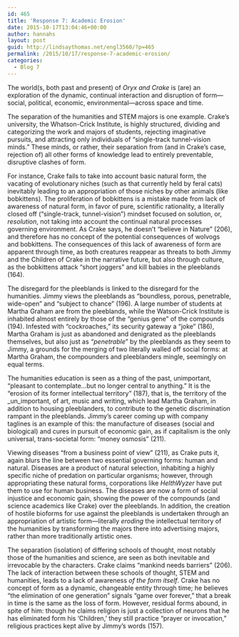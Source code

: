 ```yaml
---
id: 465
title: 'Response 7: Academic Erosion'
date: 2015-10-17T13:04:46+00:00
author: hannahs
layout: post
guid: http://lindsaythomas.net/engl3560/?p=465
permalink: /2015/10/17/response-7-academic-erosion/
categories:
  - Blog 7
---
```

The world(s, both past and present) of _Oryx and Crake_ is (are) an exploration of the dynamic, continual interaction and disruption of form—social, political, economic, environmental—across space and time.

The separation of the humanities and STEM majors is one example. Crake’s university, the Whatson-Crick Institute, is highly structured, dividing and categorizing the work and majors of students, rejecting imaginative pursuits, and attracting only individuals of “single-track tunnel-vision minds.” These minds, or rather, their separation from (and in Crake’s case, rejection of) all other forms of knowledge lead to entirely preventable, disruptive clashes of form.

For instance, Crake fails to take into account basic natural form, the vacating of evolutionary niches (such as that currently held by feral cats) inevitably leading to an appropriation of those niches by other animals (like bobkittens). The proliferation of bobkittens is a mistake made from lack of awareness of natural form, in favor of pure, scientific rationality, a literally closed off (“single-track, tunnel-vision”) mindset focused on solution, or, _resolution_, not taking into account the continual natural processes governing environment. As Crake says, he doesn’t “believe in Nature” (206), and therefore has no concept of the potential consequences of wolvogs and bobkittens. The consequences of this lack of awareness of form are apparent through time, as both creatures reappear as threats to both Jimmy and the Children of Crake in the narrative future, but also through culture, as the bobkittens attack “short joggers” and kill babies in the pleeblands (164).

The disregard for the pleeblands is linked to the disregard for the humanities. Jimmy views the pleeblands as “boundless, porous, penetrable, wide-open” and “subject to chance” (196). A large number of students at Martha Graham are from the pleeblands, while the Watson-Crick Institute is inhabited almost entirely by those of the “genius gene” of the compounds (194). Infested with “cockroaches,” its security gateway a “joke” (186), Martha Graham is just as abandoned and denigrated as the pleeblands themselves, but also just as _“penetrable_” by the pleeblands as they seem to Jimmy, a grounds for the merging of two literally walled off social forms: at Martha Graham, the compounders and pleeblanders mingle, seemingly on equal terms.

The humanities education is seen as a thing of the past, unimportant, “pleasant to contemplate…but no longer central to anything.” It is the “erosion of its former intellectual territory” (187), that is, the territory of the _un_important, of art, music and writing, which lead Martha Graham, in addition to housing pleeblanders, to contribute to the genetic discrimination rampant in the pleeblands. Jimmy’s career coming up with company taglines is an example of this: the manufacture of diseases (social and biological) and cures in pursuit of economic gain, as if capitalism is the only universal, trans-societal form: “money osmosis” (211).

Viewing diseases “from a business point of view” (211), as Crake puts it, again blurs the line between two essential governing forms: human and natural. Diseases are a product of natural selection, inhabiting a highly specific niche of predation on particular organisms; however, through appropriating these natural forms, corporations like _HelthWyzer_ have put them to use for human business. The diseases are now a form of social injustice and economic gain, showing the power of the compounds (and science academics like Crake) over the pleeblands. In addition, the creation of hostile bioforms for use against the pleeblands is undertaken through an appropriation of artistic form—literally _eroding_ the intellectual territory of the humanities by transforming the majors there into advertising majors, rather than more traditionally artistic ones.

The separation (isolation) of differing schools of thought, most notably those of the humanities and science, are seen as both inevitable and irrevocable by the characters. Crake claims “mankind needs barriers” (206). The lack of interaction between these schools of thought, STEM and humanities, leads to a lack of awareness _of the form itself_. Crake has no concept of form as a dynamic, changeable entity through time; he believes “the elimination of one generation” signals “game over forever,” that a break in time is the same as the loss of form. However, residual forms abound, in spite of him: though he claims religion is just a collection of neurons that he has eliminated form his ‘Children,’ they still practice “prayer or invocation,” religious practices kept alive by Jimmy’s words (157).